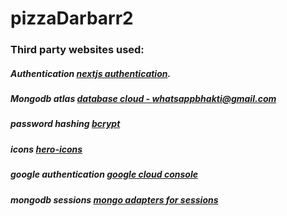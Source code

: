 # pizzaDarbarr2

### Third party websites used:
##### Authentication [nextjs authentication](https://next-auth.js.org/configuration/providers/credentials).
##### Mongodb atlas   [database cloud - whatsappbhakti@gmail.com](https://cloud.mongodb.com/) 
##### password hashing [bcrypt](https://www.npmjs.com/package/bcrypt)
##### icons [hero-icons](https://heroicons.com/)
##### google authentication [google cloud console](https://console.cloud.google.com/welcome/new?pli=1)
##### mongodb sessions [mongo adapters for sessions](https://authjs.dev/getting-started/adapters/mongodb)
